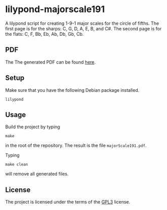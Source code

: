 # lilypond-majorscale191

A lilypond script for creating 1-9-1 major scales for the circle of
fifths.  The first page is for the sharps: C, G, D, A, E, B, and C#.
The second page is for the flats: C, F, Bb, Eb, Ab, Db, Gb, Cb.

## PDF

The The generated PDF can be found
[here](https://raw.githubusercontent.com/wiki/markroyer/lilypond-majorscale191/majorScale191.pdf
"Major Scales").


## Setup

Make sure that you have the following Debian package installed.

```
lilypond
```

## Usage

Build the project by typing

```
make
```

in the root of the repository. The result is the file `majorScale191.pdf`.

Typing

```
make clean
```

will remove all generated files.


## License

The project is licensed under the terms of the
[GPL3](https://www.gnu.org/licenses/gpl-3.0.en.html) license.

<!--  LocalWords:  lilypond majorscale majorScale pdf
 -->
